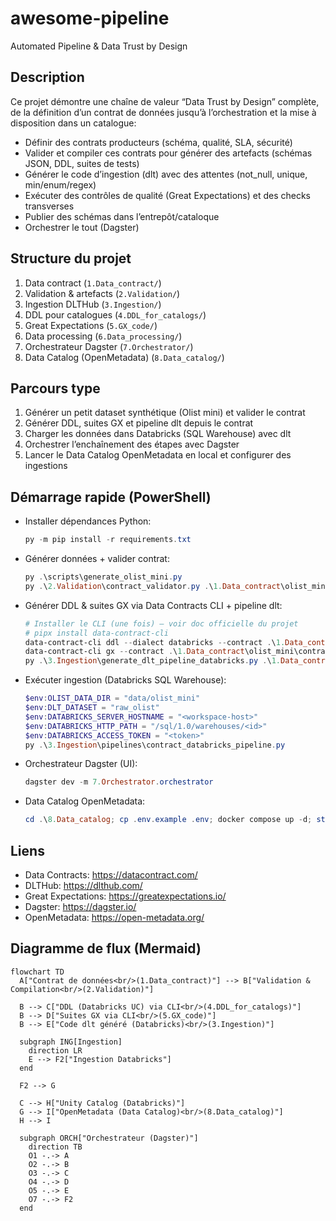 # awesome-pipeline
Automated Pipeline & Data Trust by Design

## Description

Ce projet démontre une chaîne de valeur “Data Trust by Design” complète, de la définition d’un contrat de données jusqu’à l’orchestration et la mise à disposition dans un catalogue:
- Définir des contrats producteurs (schéma, qualité, SLA, sécurité)
- Valider et compiler ces contrats pour générer des artefacts (schémas JSON, DDL, suites de tests)
- Générer le code d’ingestion (dlt) avec des attentes (not_null, unique, min/enum/regex)
- Exécuter des contrôles de qualité (Great Expectations) et des checks transverses
- Publier des schémas dans l’entrepôt/cataloque
- Orchestrer le tout (Dagster)

## Structure du projet

1. Data contract (`1.Data_contract/`)
2. Validation & artefacts (`2.Validation/`)
3. Ingestion DLTHub (`3.Ingestion/`)
4. DDL pour catalogues (`4.DDL_for_catalogs/`)
5. Great Expectations (`5.GX_code/`)
6. Data processing (`6.Data_processing/`)
7. Orchestrateur Dagster (`7.Orchestrator/`)
8. Data Catalog (OpenMetadata) (`8.Data_catalog/`)

## Parcours type
1) Générer un petit dataset synthétique (Olist mini) et valider le contrat
2) Générer DDL, suites GX et pipeline dlt depuis le contrat
3) Charger les données dans Databricks (SQL Warehouse) avec dlt
4) Orchestrer l’enchaînement des étapes avec Dagster
5) Lancer le Data Catalog OpenMetadata en local et configurer des ingestions

## Démarrage rapide (PowerShell)
- Installer dépendances Python:
  
  ```powershell
  py -m pip install -r requirements.txt
  ```

- Générer données + valider contrat:
  
  ```powershell
  py .\scripts\generate_olist_mini.py
  py .\2.Validation\contract_validator.py .\1.Data_contract\olist_mini\contract.yaml
  ```

- Générer DDL & suites GX via Data Contracts CLI + pipeline dlt:
  
  ```powershell
  # Installer le CLI (une fois) – voir doc officielle du projet
  # pipx install data-contract-cli
  data-contract-cli ddl --dialect databricks --contract .\1.Data_contract\olist_mini\contract.yaml --out .\4.DDL_for_catalogs\ddl_cli
  data-contract-cli gx --contract .\1.Data_contract\olist_mini\contract.yaml --out .\5.GX_code\suites_cli
  py .\3.Ingestion\generate_dlt_pipeline_databricks.py .\1.Data_contract\olist_mini\contract.yaml
  ```

- Exécuter ingestion (Databricks SQL Warehouse):
  
  ```powershell
  $env:OLIST_DATA_DIR = "data/olist_mini"
  $env:DLT_DATASET = "raw_olist"
  $env:DATABRICKS_SERVER_HOSTNAME = "<workspace-host>"
  $env:DATABRICKS_HTTP_PATH = "/sql/1.0/warehouses/<id>"
  $env:DATABRICKS_ACCESS_TOKEN = "<token>"
  py .\3.Ingestion\pipelines\contract_databricks_pipeline.py
  ```
- Orchestrateur Dagster (UI):
  
  ```powershell
  dagster dev -m 7.Orchestrator.orchestrator
  ```

- Data Catalog OpenMetadata:
  
  ```powershell
  cd .\8.Data_catalog; cp .env.example .env; docker compose up -d; start http://localhost:8585
  ```

## Liens
- Data Contracts: https://datacontract.com/
- DLTHub: https://dlthub.com/
- Great Expectations: https://greatexpectations.io/
- Dagster: https://dagster.io/
- OpenMetadata: https://open-metadata.org/

## Diagramme de flux (Mermaid)

```mermaid
flowchart TD
  A["Contrat de données<br/>(1.Data_contract)"] --> B["Validation & Compilation<br/>(2.Validation)"]

  B --> C["DDL (Databricks UC) via CLI<br/>(4.DDL_for_catalogs)"]
  B --> D["Suites GX via CLI<br/>(5.GX_code)"]
  B --> E["Code dlt généré (Databricks)<br/>(3.Ingestion)"]

  subgraph ING[Ingestion]
    direction LR
    E --> F2["Ingestion Databricks"]
  end

  F2 --> G

  C --> H["Unity Catalog (Databricks)"]
  G --> I["OpenMetadata (Data Catalog)<br/>(8.Data_catalog)"]
  H --> I

  subgraph ORCH["Orchestrateur (Dagster)"]
    direction TB
    O1 -.-> A
    O2 -.-> B
    O3 -.-> C
    O4 -.-> D
    O5 -.-> E
    O7 -.-> F2
  end
```
